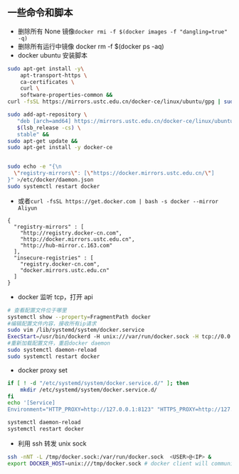 ## 一些命令和脚本

- 删除所有 None 镜像`docker rmi -f $(docker images -f "dangling=true" -q)`
- 删除所有运行中镜像 docker rm -f \$(docker ps -aq)
- docker ubuntu 安装脚本

```bash
sudo apt-get install -y\
    apt-transport-https \
    ca-certificates \
    curl \
    software-properties-common &&
curl -fsSL https://mirrors.ustc.edu.cn/docker-ce/linux/ubuntu/gpg | sudo apt-key add - &&

sudo add-apt-repository \
   "deb [arch=amd64] https://mirrors.ustc.edu.cn/docker-ce/linux/ubuntu \
   $(lsb_release -cs) \
   stable" &&
sudo apt-get update &&
sudo apt-get install -y docker-ce


sudo echo -e "{\n
  \"registry-mirrors\": [\"https://docker.mirrors.ustc.edu.cn/\"]
}" >/etc/docker/daemon.json
sudo systemctl restart docker
```

- 或者`curl -fsSL https://get.docker.com | bash -s docker --mirror Aliyun`

```
{
  "registry-mirrors" : [
    "http://registry.docker-cn.com",
    "http://docker.mirrors.ustc.edu.cn",
    "http://hub-mirror.c.163.com"
  ],
  "insecure-registries" : [
    "registry.docker-cn.com",
    "docker.mirrors.ustc.edu.cn"
  ]
}
```

- docker 监听 tcp，打开 api

```bash
# 查看配置文件位于哪里
systemctl show --property=FragmentPath docker
#编辑配置文件内容，接收所有ip请求
sudo vim /lib/systemd/system/docker.service
ExecStart=/usr/bin/dockerd -H unix:///var/run/docker.sock -H tcp://0.0.0.0:2376
#重新加载配置文件，重启docker daemon
sudo systemctl daemon-reload
sudo systemctl restart docker
```

- docker proxy set

```sh
if [ ! -d "/etc/systemd/system/docker.service.d/" ]; then
    mkdir /etc/systemd/system/docker.service.d/
fi
echo '[Service]
Environment="HTTP_PROXY=http://127.0.0.1:8123" "HTTPS_PROXY=http://127.0.0.1:8123" "NO_PROXY=localhost,127.0.0.1"' > /etc/systemd/system/docker.service.d/http-proxy.conf

systemctl daemon-reload
systemctl restart docker
```

- 利用 ssh 转发 unix sock

```sh
ssh -nNT -L /tmp/docker.sock:/var/run/docker.sock  <USER>@<IP> &
export DOCKER_HOST=unix:///tmp/docker.sock # docker client will communicate with this sock
```
